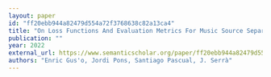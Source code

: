 ```yaml
---
layout: paper
id: "ff20ebb944a82479d554a72f3768638c82a13ca4"
title: "On Loss Functions And Evaluation Metrics For Music Source Separation"
publication: ""
year: 2022
external_url: https://www.semanticscholar.org/paper/ff20ebb944a82479d554a72f3768638c82a13ca4
authors: "Enric Gus'o, Jordi Pons, Santiago Pascual, J. Serrà"
---
```

